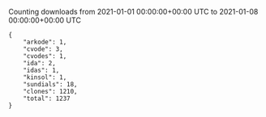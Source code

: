 
Counting downloads from 2021-01-01 00:00:00+00:00 UTC to 2021-01-08 00:00:00+00:00 UTC

```
{
    "arkode": 1,
    "cvode": 3,
    "cvodes": 1,
    "ida": 2,
    "idas": 1,
    "kinsol": 1,
    "sundials": 18,
    "clones": 1210,
    "total": 1237
}
```
